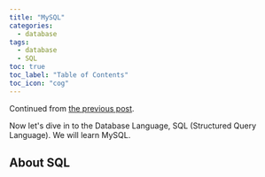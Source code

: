 ```yaml
---
title: "MySQL"
categories:
  - database
tags:
  - database
  - SQL
toc: true
toc_label: "Table of Contents"
toc_icon: "cog"
---
```

Continued from [the previous post](https://kimdanny.github.io/database/Introduction/).  

Now let's dive in to the Database Language, SQL (Structured Query Language). We will learn MySQL.  

## About SQL


